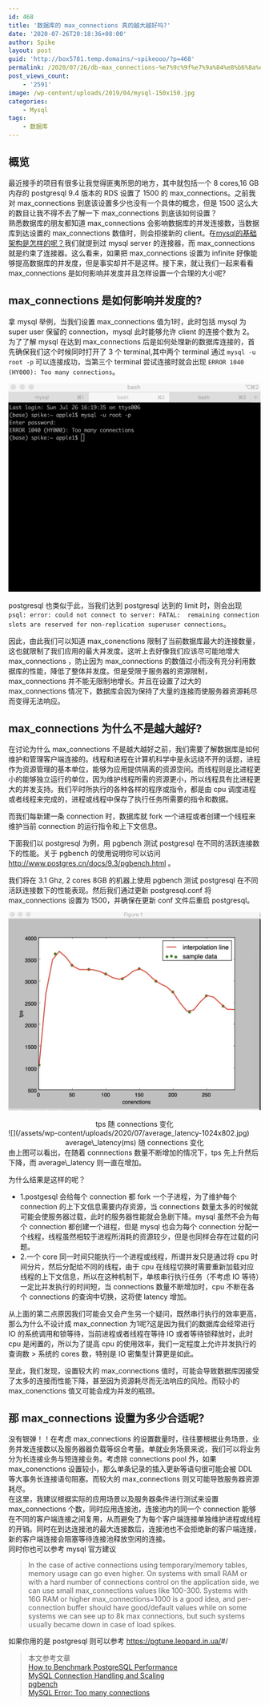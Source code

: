 ```yaml
---
id: 468
title: '数据库的 max_connections 真的越大越好吗?'
date: '2020-07-26T20:18:36+08:00'
author: Spike
layout: post
guid: 'http://box5781.temp.domains/~spikeooo/?p=468'
permalink: /2020/07/26/db-max_connections-%e7%9c%9f%e7%9a%84%e8%b6%8a%e5%a4%a7%e8%b6%8a%e5%a5%bd%e5%90%97/
post_views_count:
    - '2591'
image: /wp-content/uploads/2019/04/mysql-150x150.jpg
categories:
    - Mysql
tags:
    - 数据库
---
```


## 概览

最近接手的项目有很多让我觉得匪夷所思的地方，其中就包括一个 8 cores,16 GB 内存的 postgresql 9.4 版本的 RDS 设置了 1500 的 max\_connections。之前我对 max\_connections 到底该设置多少也没有一个具体的概念，但是 1500 这么大的数目让我不得不去了解一下 max\_connections 到底该如何设置？  
熟悉数据库的朋友都知道 max\_connections 会影响数据库的并发连接数，当数据库到达设置的 max\_connections 数值时，则会拒接新的 client。在[mysql的基础架构是怎样的呢？](/assets/2019/04/26/mysql%e7%9a%84%e5%9f%ba%e7%a1%80%e6%9e%b6%e6%9e%84%e6%98%af%e6%80%8e%e6%a0%b7%e7%9a%84%e5%91%a2%ef%bc%9f/ "mysql的基础架构是怎样的呢？")我们就提到过 mysql server 的连接器，而 max\_connections 就是约束了连接器。这么看来，如果把 max\_connections 设置为 infinite 好像能够提高数据库的并发度，但是事实却并不是这样。接下来，就让我们一起来看看 max\_connections 是如何影响并发度并且怎样设置一个合理的大小呢?

## max\_connections 是如何影响并发度的?

拿 mysql 举例，当我们设置 max\_connections 值为1时，此时包括 mysql 为 super user 保留的 connection，mysql 此时能够允许 client 的连接个数为 2。  
为了了解 mysql 在达到 max\_connections 后是如何处理新的数据库连接的，首先确保我们这个时候同时打开了 3 个 terminal,其中两个 terminal 通过 `mysql -u root -p` 可以连接成功，当第三个 terminal 尝试连接时就会出现 `ERROR 1040 (HY000): Too many connections`。

![](/assets/wp-content/uploads/2020/07/too_many_connections-1024x845.jpg)

postgresql 也类似于此，当我们达到 postgresql 达到的 limit 时，则会出现 `psql: error: could not connect to server: FATAL:  remaining connection slots are reserved for non-replication superuser connections`。

 因此，由此我们可以知道 max\_conenctions 限制了当前数据库最大的连接数量，这也就限制了我们应用的最大并发度。这听上去好像我们应该尽可能地增大 max\_connections ，防止因为 max\_connections 的数值过小而没有充分利用数据库的性能，降低了整体并发度。但是受限于服务器的资源限制，max\_connections 并不能无限制地增长。并且在设置了过大的 max\_connections 情况下，数据库会因为保持了大量的连接而使服务器资源耗尽而变得无法响应。

## max\_connections 为什么不是越大越好?

在讨论为什么 max\_connections 不是越大越好之前，我们需要了解数据库是如何维护和管理客户端连接的。线程和进程在计算机科学中是永远绕不开的话题，进程作为资源管理的基本单位，能够为应用提供隔离的资源空间。而线程则是比进程更小的能够独立运行的单位，因为维护线程所需的资源更小，所以线程具有比进程更大的并发支持。我们平时所执行的各种各样的程序或指令，都是由 cpu 调度进程或者线程来完成的，进程或线程中保存了执行任务所需要的指令和数据。

而我们每新建一条 connection 时，数据库就 fork 一个进程或者创建一个线程来维护当前 connection 的运行指令和上下文信息。

下面我们以 postgresql 为例，用 pgbench 测试 postgresql 在不同的活跃连接数下的性能。关于 pgbench 的使用说明你可以访问 http://www.postgres.cn/docs/9.3/pgbench.html 。

我们将在 3.1 Ghz, 2 cores 8GB 的机器上使用 pgbench 测试 postgresql 在不同活跃连接数下的性能表现。然后我们通过更新 postgresql.conf 将 max\_connections 设置为 1500，并确保在更新 conf 文件后重启 postgresql。

![](/assets/wp-content/uploads/2020/07/tps随connections变化-1024x803.jpg)

<center>tps 随 connections 变化</center>  
![](/assets/wp-content/uploads/2020/07/average_latency-1024x802.jpg)  
<center>average\_latency(ms) 随 connections 变化</center>由上图可以看出，在随着 connnections 数量不断增加的情况下，tps 先上升然后下降，而 average\_latency 则一直在增加。

为什么结果是这样的呢？

- 1.postgesql 会给每个 connection 都 fork 一个子进程，为了维护每个 connection 的上下文信息需要内存资源，当 connections 数量太多的时候就可能会使服务器过载，此时的服务器性能就会急剧下降。mysql 虽然不会为每个 connection 都创建一个进程，但是 mysql 也会为每个 connection 分配一个线程，线程虽然相较于进程所消耗的资源较少，但是也同样会存在过载的问题。
- 2.一个 core 同一时间只能执行一个进程或线程，所谓并发只是通过将 cpu 时间分片，然后分配给不同的线程，由于 cpu 在线程切换时需要重新加载对应线程的上下文信息，所以在这种机制下，单核串行执行任务（不考虑 IO 等待）一定比并发执行的时间短，当 connections 数量不断增加时，cpu 不断在各个 connections 的查询中切换，这将使 latency 增加。

从上面的第二点原因我们可能会又会产生另一个疑问，既然串行执行的效率更高，那么为什么不设计成 max\_connection 为1呢?这是因为我们的数据库会经常进行 IO 的系统调用和锁等待，当前进程或者线程在等待 IO 或者等待锁释放时，此时 cpu 是闲置的，所以为了提高 cpu 的使用效率，我们一定程度上允许并发执行的查询数 > 系统的 cores 数，特别是 IO 密集型计算更是如此。

至此，我们发现，设置较大的 max\_connections 值时，可能会导致数据库因接受了太多的连接而性能下降，甚至因为资源耗尽而无法响应的风险。而较小的 max\_conenctions 值又可能会成为并发的瓶颈。

## 那 max\_connections 设置为多少合适呢?

没有银弹！！在考虑 max\_connections 的设置数量时，往往要根据业务场景，业务并发连接数以及服务器器负载等综合考量。单就业务场景来说，我们可以将业务分为长连接业务与短连接业务。考虑除 connections pool 外，如果 max\_conenctions 设置较小，那么单条记录的插入更新等语句很可能会被 DDL 等大事务长连接语句阻塞。而较大的 max\_connections 则又可能导致服务器资源耗尽。  
在这里，我建议根据实际的应用场景以及服务器条件进行测试来设置 max\_connections 个数，同时应用连接池，连接池内的同一个 connection 能够在不同的客户端连接之间复用，从而避免了为每个客户端连接单独维护进程或线程的开销。同时在到达连接池的最大连接数后，连接池也不会拒绝新的客户端连接，新的客户端连接会阻塞等待连接池释放空闲的连接。  
同时你也可以参考 mysql 官方建议

> In the case of active connections using temporary/memory tables, memory usage can go even higher. On systems with small RAM or with a hard number of connections control on the application side, we can use small max\_connections values like 100-300. Systems with 16G RAM or higher max\_connections=1000 is a good idea, and per-connection buffer should have good/default values while on some systems we can see up to 8k max connections, but such systems usually became down in case of load spikes.

如果你用的是 postgresql 则可以参考 [](https://pgtune.leopard.in.ua/)<https://pgtune.leopard.in.ua/>\#/

> 本文参考文章  
> [How to Benchmark PostgreSQL Performance](https://severalnines.com/blog/benchmarking-postgresql-performance)  
> [MySQL Connection Handling and Scaling](https://mysqlserverteam.com/mysql-connection-handling-and-scaling/)  
> [pgbench](https://www.postgresql.org/docs/10/pgbench.html)  
> [MySQL Error: Too many connections](https://www.percona.com/blog/2013/11/28/mysql-error-too-many-connections/)
